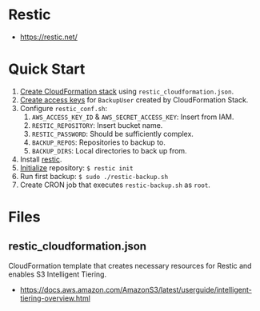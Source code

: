 # Restic
- https://restic.net/

# Quick Start
1. [Create CloudFormation stack](https://docs.aws.amazon.com/AWSCloudFormation/latest/UserGuide/cfn-console-create-stack.html) using `restic_cloudformation.json`.
1. [Create access keys](https://docs.aws.amazon.com/IAM/latest/UserGuide/id_credentials_access-keys.html) for `BackupUser` created by CloudFormation Stack.
1. Configure `restic_conf.sh`:
   1. `AWS_ACCESS_KEY_ID` & `AWS_SECRET_ACCESS_KEY`: Insert from IAM.
   1. `RESTIC_REPOSITORY`: Insert bucket name.
   1. `RESTIC_PASSWORD`: Should be sufficiently complex.
   1. `BACKUP_REPOS`: Repositories to backup to.
   1. `BACKUP_DIRS`: Local directories to back up from.
1. Install [restic](https://restic.readthedocs.io/en/stable/020_installation.html).
1. [Initialize](https://restic.readthedocs.io/en/stable/010_introduction.html#quickstart-guide) repository: `$ restic init`
1. Run first backup: `$ sudo ./restic-backup.sh`
1. Create CRON job that executes `restic-backup.sh` as `root`.

# Files

## restic_cloudformation.json
CloudFormation template that creates necessary resources for Restic and enables S3 Intelligent Tiering.
- https://docs.aws.amazon.com/AmazonS3/latest/userguide/intelligent-tiering-overview.html
